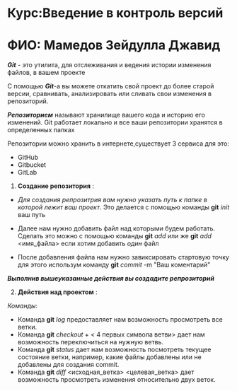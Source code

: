 # Курс:Введение в контроль версий
# ФИО: Мамедов Зейдулла Джавид

_**Git**_ - это утилита, для отслеживания и ведения истории изменения файлов, в вашем проекте

С помощью _**Git**_-a вы можете откатить свой проект до более старой версии, сравнивать, анализировать или сливать свои изменения в репозиторий.

_**Репозиторием**_ называют хранилище вашего кода и историю его изменений. Git работает локально и все ваши репозитории хранятся в определенных папках

Репозитории можно хранить в интернете,существует 3 сервиса для это:

* GitHub
* Gitbucket
* GitLab

1. **Создание репозитория** :

* _Для создания репрозитрия вам нужно указать путь к папке в которой лежит ваш проект_.
Это делается с помощью команды **git** *init* ваш путь

* Далее нам нужно добавить файл над которыми будем работать.
Сделать это можно с помощью команды **git** *add* или же **git** *add* <имя_файла> если хотим добавить _один_ файл
* После добавления файла нам нужно завиксировать стартовую точку для этого использум команду **git** _commit_ -m "Ваш коментарий"

_**Выполнив вышеуказанные действия вы создадите репрозиторий**_

2. **Действия над проектом** :

_Команды_:
* Команда **git** _log_  предоставляет нам возможность просмотреть все ветки.
* Команда **git** _checkout_ + < 4 первых символа ветви> дает нам возможность переключиться на нужную ветвь.
* Команда **git** _status_ дает нам возможность посмотреть текущее состояние ветки, например, какие файлы добавлены или не добавлены для создания commit.
* Команда **git** _diff_ <исходная_ветка> <целевая_ветка> дает возможность просмотреть изменения относительно двух веток.